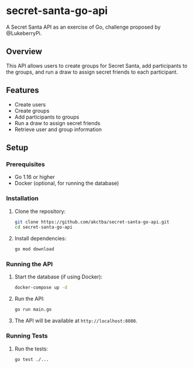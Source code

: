 # secret-santa-go-api

A Secret Santa API as an exercise of Go, challenge proposed by @LukeberryPi.

## Overview

This API allows users to create groups for Secret Santa, add participants to the groups, and run a draw to assign secret friends to each participant.

## Features

- Create users
- Create groups
- Add participants to groups
- Run a draw to assign secret friends
- Retrieve user and group information

## Setup
### Prerequisites

- Go 1.16 or higher
- Docker (optional, for running the database)

### Installation

1. Clone the repository:
    ```sh
    git clone https://github.com/akctba/secret-santa-go-api.git
    cd secret-santa-go-api
    ```

2. Install dependencies:
    ```sh
    go mod download
    ```

### Running the API

1. Start the database (if using Docker):
    ```sh
    docker-compose up -d
    ```

2. Run the API:
    ```sh
    go run main.go
    ```

3. The API will be available at `http://localhost:8080`.

### Running Tests

1. Run the tests:
    ```sh
    go test ./...
    ```
